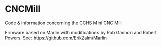 CNCMill
=======

Code &amp; information concerning the CCHS Mini CNC Mill

Firmware based on Marlin with modifications by Rob Gannon and Robert Powers.
See: https://github.com/ErikZalm/Marlin
